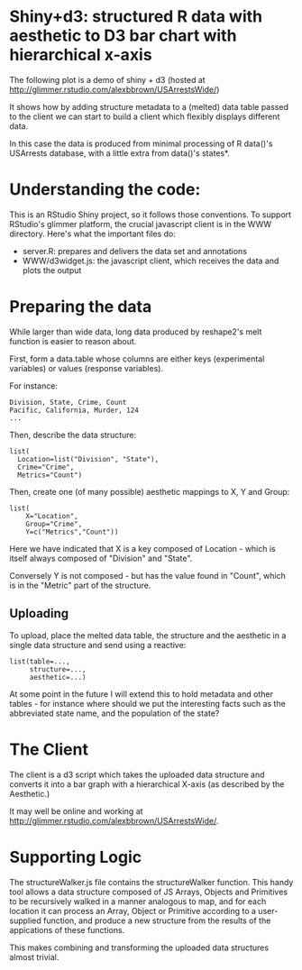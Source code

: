 Shiny+d3: structured R data with aesthetic to D3 bar chart with hierarchical x-axis
=================================================================================

The following plot is a demo of shiny + d3 (hosted at http://glimmer.rstudio.com/alexbbrown/USArrestsWide/) 

It shows how by adding structure metadata to a (melted) data table passed to the client we can start to build a client
which flexibly displays different data.

In this case the data is produced from minimal processing of R data()'s USArrests database, with a little extra from
data()'s states*.

Understanding the code:
======================

This is an RStudio Shiny project, so it follows those conventions.  To support RStudio's glimmer platform, the crucial
javascript client is in the WWW directory.  Here's what the important files do:

 * server.R: prepares and delivers the data set and annotations
 * WWW/d3widget.js: the javascript client, which receives the data and plots the output

Preparing the data
==================

While larger than wide data, long data produced by reshape2's melt function is easier to reason about.

First, form a data.table whose columns are either keys (experimental variables) or values (response variables).

For instance:

    Division, State, Crime, Count
    Pacific, California, Murder, 124
    ...

Then, describe the data structure:

    list(
      Location=list("Division", "State"),
      Crime="Crime",
      Metrics="Count")
  
Then, create one (of many possible) aesthetic mappings to X, Y and Group:
  
    list(
        X="Location",
        Group="Crime",
        Y=c("Metrics","Count"))
        
Here we have indicated that X is a key composed of Location - which is itself always composed of "Division" and "State".

Conversely Y is not composed - but has the value found in "Count", which is in the "Metric" part of the structure.

Uploading
---------

To upload, place the melted data table, the structure and the aesthetic in a single data structure and send using a reactive:

    list(table=...,
         structure=...,
         aesthetic=...)

At some point in the future I will extend this to hold metadata and other tables - for instance where should we put the interesting facts such as the abbreviated state name, and the population of the state?

The Client
==========

The client is a d3 script which takes the uploaded data structure and converts it into a bar graph with a hierarchical X-axis (as described by the Aesthetic.)

It may well be online and working at http://glimmer.rstudio.com/alexbbrown/USArrestsWide/.


Supporting Logic
================

The structureWalker.js file contains the structureWalker function.  This handy tool allows a data structure composed of JS Arrays, Objects and Primitives to be recursively walked in a manner analogous to map, and for each location it can process an Array, Object or Primitive according to a user-supplied function, and produce a new structure from the results of the appications of these functions.

This makes combining and transforming the uploaded data structures almost trivial.

